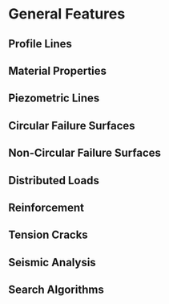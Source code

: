 # General Features



## Profile Lines


## Material Properties


## Piezometric Lines


## Circular Failure Surfaces


## Non-Circular Failure Surfaces


## Distributed Loads


## Reinforcement


## Tension Cracks


## Seismic Analysis


## Search Algorithms

